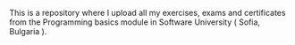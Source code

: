 This is a repository where I upload all my exercises, exams and certificates from the Programming basics module in Software University ( Sofia, Bulgaria ).
